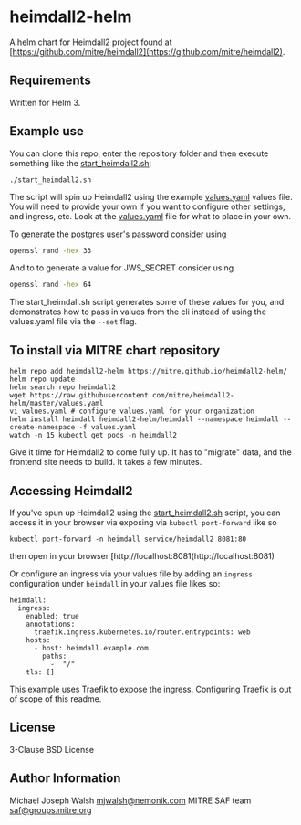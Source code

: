 # heimdall2-helm

A helm chart for Heimdall2 project found at [https://github.com/mitre/heimdall2](https://github.com/mitre/heimdall2).

## Requirements

Written for Helm 3.

## Example use

You can clone this repo, enter the repository folder and then execute something like the [start_heimdall2.sh](start_heimdall2.sh):

```
./start_heimdall2.sh
```

The script will spin up Heimdall2 using the example [values.yaml](heimdall2/values.yaml) values file.  You will need
to provide your own if you want to configure other settings, and ingress, etc.  Look at the [values.yaml](heimdall2/values.yaml)
file for what to place in your own.

To generate the postgres user's password consider using

```bash
openssl rand -hex 33
```

And to to generate a value for JWS_SECRET consider using

```bash
openssl rand -hex 64
```

The start_heimdall.sh script generates some of these values for you, and demonstrates how to pass in values from the cli instead of using the values.yaml file via the `--set` flag.

## To install via MITRE chart repository

```
helm repo add heimdall2-helm https://mitre.github.io/heimdall2-helm/
helm repo update
helm search repo heimdall2
wget https://raw.githubusercontent.com/mitre/heimdall2-helm/master/values.yaml
vi values.yaml # configure values.yaml for your organization
helm install heimdall heimdall2-helm/heimdall --namespace heimdall --create-namespace -f values.yaml
watch -n 15 kubectl get pods -n heimdall2
```

Give it time for Heimdall2 to come fully up.  It has to "migrate" data, and the frontend site needs to build. It takes a few minutes.

## Accessing Heimdall2

If you've spun up Heimdall2 using the [start_heimdall2.sh](start_heimdall2.sh) script, you can access it in your
browser via exposing via `kubectl port-forward` like so

```
kubectl port-forward -n heimdall service/heimdall2 8081:80
```

then open in your browser [http://localhost:8081(http://localhost:8081)

Or configure an ingress via your values file by adding an `ingress` configuration under
`heimdall` in your values file likes so:

```
heimdall:
  ingress:
    enabled: true
    annotations:
      traefik.ingress.kubernetes.io/router.entrypoints: web
    hosts:
      - host: heimdall.example.com
        paths:
          -  "/"
    tls: []
```

This example uses Traefik to expose the ingress.  Configuring Traefik is out of scope of this 
readme.


## License

3-Clause BSD License

## Author Information

Michael Joseph Walsh <mjwalsh@nemonik.com>
MITRE SAF team <saf@groups.mitre.org>
